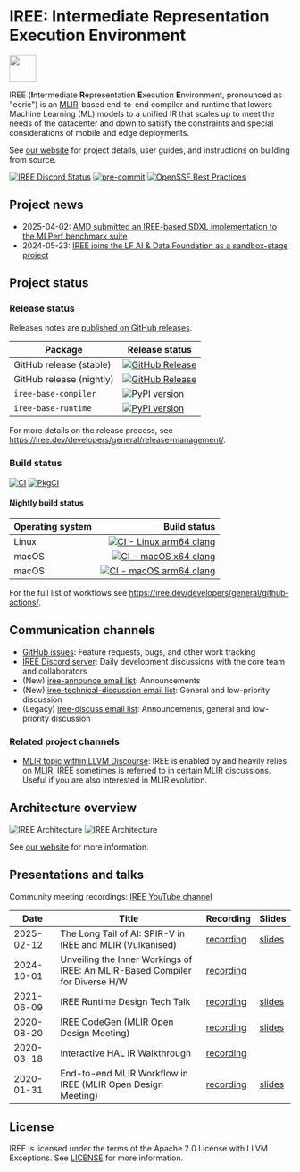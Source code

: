 # IREE: Intermediate Representation Execution Environment

<p><img src="docs/website/docs/assets/images/IREE_Logo_Icon_Color.svg" width="48px"></p>

IREE (**I**ntermediate **R**epresentation **E**xecution **E**nvironment,
pronounced as "eerie") is an [MLIR](https://mlir.llvm.org/)-based end-to-end
compiler and runtime that lowers Machine Learning (ML) models to a unified IR
that scales up to meet the needs of the datacenter and down to satisfy the
constraints and special considerations of mobile and edge deployments.

See [our website](https://iree.dev/) for project details, user
guides, and instructions on building from source.

[![IREE Discord Status](https://discordapp.com/api/guilds/689900678990135345/widget.png?style=shield)]([https://discord.gg/wEWh6Z9nMU](https://discord.gg/wEWh6Z9nMU))
[![pre-commit](https://img.shields.io/badge/pre--commit-enabled-brightgreen?logo=pre-commit)](https://github.com/pre-commit/pre-commit)
[![OpenSSF Best Practices](https://www.bestpractices.dev/projects/8738/badge)](https://www.bestpractices.dev/projects/8738)

## Project news

* 2025-04-02:
[AMD submitted an IREE-based SDXL implementation to the MLPerf benchmark suite](https://rocm.blogs.amd.com/artificial-intelligence/mi325x-accelerates-mlperf-inference/README.html#stable-diffusion-xl-sdxl-text-to-image-mlperf-inference-benchmark)
* 2024-05-23:
[IREE joins the LF AI & Data Foundation as a sandbox-stage project](https://lfaidata.foundation/blog/2024/05/23/announcing-iree-a-new-initiative-for-machine-learning-deployment/)

## Project status

### Release status

Releases notes are
[published on GitHub releases](https://github.com/iree-org/iree/releases?q=prerelease%3Afalse).

| Package | Release status |
| -- | -- |
GitHub release (stable) | [![GitHub Release](https://img.shields.io/github/v/release/iree-org/iree)](https://github.com/iree-org/iree/releases/latest)
GitHub release (nightly) | [![GitHub Release](https://img.shields.io/github/v/release/iree-org/iree?include_prereleases)](https://github.com/iree-org/iree/releases)
`iree-base-compiler` | [![PyPI version](https://badge.fury.io/py/iree-base-compiler.svg)](https://pypi.org/project/iree-base-compiler)
`iree-base-runtime` | [![PyPI version](https://badge.fury.io/py/iree-base-runtime.svg)](https://pypi.org/project/iree-base-runtime)

For more details on the release process, see
https://iree.dev/developers/general/release-management/.

### Build status

[![CI](https://github.com/iree-org/iree/actions/workflows/ci.yml/badge.svg?query=branch%3Amain+event%3Apush)](https://github.com/iree-org/iree/actions/workflows/ci.yml?query=branch%3Amain+event%3Apush)
[![PkgCI](https://github.com/iree-org/iree/actions/workflows/pkgci.yml/badge.svg?query=branch%3Amain+event%3Apush)](https://github.com/iree-org/iree/actions/workflows/pkgci.yml?query=branch%3Amain+event%3Apush)

#### Nightly build status

| Operating system | Build status |
| -- | --: |
Linux | [![CI - Linux arm64 clang](https://github.com/iree-org/iree/actions/workflows/ci_linux_arm64_clang.yml/badge.svg?query=branch%3Amain+event%3Aschedule)](https://github.com/iree-org/iree/actions/workflows/ci_linux_arm64_clang.yml?query=branch%3Amain+event%3Aschedule)
macOS | [![CI - macOS x64 clang](https://github.com/iree-org/iree/actions/workflows/ci_macos_x64_clang.yml/badge.svg?query=branch%3Amain+event%3Aschedule)](https://github.com/iree-org/iree/actions/workflows/ci_macos_x64_clang.yml?query=branch%3Amain+event%3Aschedule)
macOS | [![CI - macOS arm64 clang](https://github.com/iree-org/iree/actions/workflows/ci_macos_arm64_clang.yml/badge.svg?query=branch%3Amain+event%3Aschedule)](https://github.com/iree-org/iree/actions/workflows/ci_macos_arm64_clang.yml?query=branch%3Amain+event%3Aschedule)

For the full list of workflows see
https://iree.dev/developers/general/github-actions/.

## Communication channels

*   [GitHub issues](https://github.com/iree-org/iree/issues): Feature requests,
    bugs, and other work tracking
*   [IREE Discord server](https://discord.gg/wEWh6Z9nMU): Daily development
    discussions with the core team and collaborators
*   (New) [iree-announce email list](https://lists.lfaidata.foundation/g/iree-announce):
    Announcements
*   (New) [iree-technical-discussion email list](https://lists.lfaidata.foundation/g/iree-technical-discussion):
    General and low-priority discussion
*   (Legacy) [iree-discuss email list](https://groups.google.com/forum/#!forum/iree-discuss):
    Announcements, general and low-priority discussion

### Related project channels

*   [MLIR topic within LLVM Discourse](https://llvm.discourse.group/c/llvm-project/mlir/31):
    IREE is enabled by and heavily relies on [MLIR](https://mlir.llvm.org). IREE
    sometimes is referred to in certain MLIR discussions. Useful if you are also
    interested in MLIR evolution.

## Architecture overview

<!-- TODO(scotttodd): switch to <picture> once better supported? https://github.blog/changelog/2022-05-19-specify-theme-context-for-images-in-markdown-beta/ -->
![IREE Architecture](docs/website/docs/assets/images/iree_architecture_dark.svg#gh-dark-mode-only)
![IREE Architecture](docs/website/docs/assets/images/iree_architecture.svg#gh-light-mode-only)

See [our website](https://iree.dev/) for more information.

## Presentations and talks

Community meeting recordings: [IREE YouTube channel](https://www.youtube.com/@iree4356)

Date | Title | Recording | Slides
---- | ----- | --------- | ------
2025-02-12 | The Long Tail of AI: SPIR-V in IREE and MLIR (Vulkanised) | [recording](https://youtu.be/0zwfc6UkxeE) | [slides](https://www.vulkan.org/user/pages/09.events/vulkanised-2025/T12-Jakub-Kuderski-AMD-IREE-MLIR.pdf)
2024-10-01 | Unveiling the Inner Workings of IREE: An MLIR-Based Compiler for Diverse H/W | [recording](https://www.youtube.com/watch?v=a3T74I9gGH8) |
2021-06-09 | IREE Runtime Design Tech Talk | [recording](https://drive.google.com/file/d/1p0DcysaIg8rC7ErKYEgutQkOJGPFCU3s/view) | [slides](https://drive.google.com/file/d/1ikgOdZxnMz1ExqwrAiuTY9exbe3yMWbB/view?usp=sharing)
2020-08-20 | IREE CodeGen (MLIR Open Design Meeting) | [recording](https://drive.google.com/file/d/1325zKXnNIXGw3cdWrDWJ1-bp952wvC6W/view?usp=sharing) | [slides](https://docs.google.com/presentation/d/1NetHjKAOYg49KixY5tELqFp6Zr2v8_ujGzWZ_3xvqC8/edit)
2020-03-18 | Interactive HAL IR Walkthrough | [recording](https://drive.google.com/file/d/1_sWDgAPDfrGQZdxAapSA90AD1jVfhp-f/view?usp=sharing) |
2020-01-31 | End-to-end MLIR Workflow in IREE (MLIR Open Design Meeting) | [recording](https://drive.google.com/open?id=1os9FaPodPI59uj7JJI3aXnTzkuttuVkR) | [slides](https://drive.google.com/open?id=1RCQ4ZPQFK9cVgu3IH1e5xbrBcqy7d_cEZ578j84OvYI)

## License

IREE is licensed under the terms of the Apache 2.0 License with LLVM Exceptions.
See [LICENSE](LICENSE) for more information.
